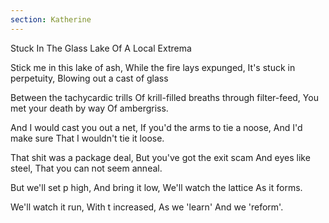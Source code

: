 ```yaml
---
section: Katherine
---
```


Stuck In The Glass Lake Of A Local Extrema

Stick me in this lake of ash,
While the fire lays expunged,
It's stuck in perpetuity,
Blowing out a cast of glass

Between the tachycardic trills
Of krill-filled breaths through filter-feed,
You met your death by way
Of ambergriss.

And I would cast you out a net,
If you'd the arms to tie a noose,
And I'd make sure
That I wouldn't tie it loose.

That shit was a package deal,
But you've got the exit scam
And eyes like steel,
That you can not seem anneal.

But we'll set p high,
And bring it low,
We'll watch the lattice
As it forms.

We'll watch it run,
With t increased,
As we 'learn'
And we 'reform'.
